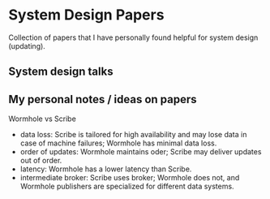 System Design Papers
==========

Collection of papers that I have personally found helpful for system design (updating).

## System design talks

## My personal notes / ideas on papers

Wormhole vs Scribe
- data loss: Scribe is tailored for high availability and may lose data in case of machine failures; Wormhole has minimal data loss. 
- order of updates: Wormhole maintains oder; Scribe may deliver updates out of order.
- latency: Wormhole has a lower latency than Scribe. 
- intermediate broker: Scribe uses broker; Wormhole does not, and Wormhole publishers are specialized for different data systems. 
